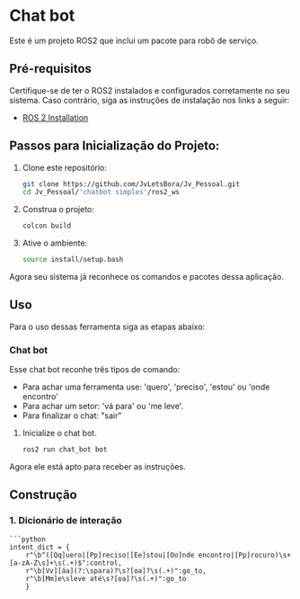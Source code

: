 # Chat bot 

Este é um projeto ROS2 que inclui um pacote para robô de serviço.

## Pré-requisitos

Certifique-se de ter o ROS2 instalados e configurados corretamente no seu sistema. Caso contrário, siga as instruções de instalação nos links a seguir:
- [ROS 2 Installation](https://rmnicola.github.io/m8-ec-encontros/sprint1/encontro1/setup-ros)

## Passos para Inicialização do Projeto:

1. Clone este repositório:

   ```bash
   git clone https://github.com/JvLetsBora/Jv_Pessoal.git
   cd Jv_Pessoal/'chatbot simples'/ros2_ws


2. Construa o projeto:

    ```bash
    colcon build


3. Ative o ambiente:

    ```bash
    source install/setup.bash

Agora seu sistema já reconhece os comandos e pacotes dessa aplicação.

## Uso
Para o uso dessas ferramenta siga as etapas abaixo:

### Chat bot 
Esse chat bot reconhe três tipos de comando:
-  Para achar uma ferramenta use: 'quero', 'preciso', 'estou' ou 'onde encontro'
-  Para achar um setor: 'vá para' ou 'me leve'.
-  Para finalizar o chat: "sair"

1. Inicialize o chat bot.
    ```bash
    ros2 run chat_bot bot

Agora ele está apto para receber as instruções.



## Construção

### 1.  Dicionário de interação
    ```python
    intent_dict = {
        r"\b^([Qq]uero|[Pp]reciso|[Ee]stou|[Oo]nde encontro|[Pp]rocuro)\s+[a-zA-Z\s]+\s(.+)$":control,
        r"\b[Vv][áa](?:\spara)?\s?[oa]?\s(.+)":go_to,
        r"\b[Mm]e\sleve até\s?[oa]?\s(.+)":go_to
        }
